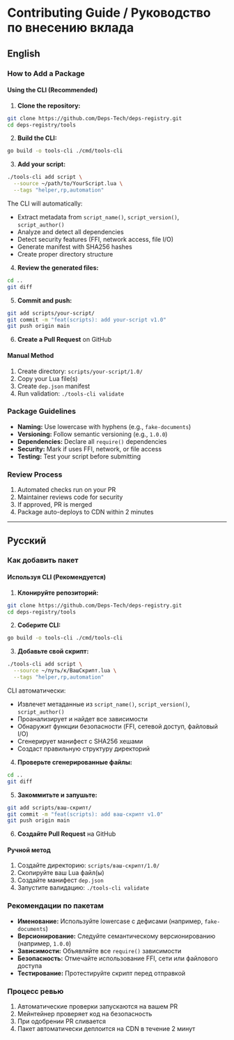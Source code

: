 # Contributing Guide / Руководство по внесению вклада

## English

### How to Add a Package

#### Using the CLI (Recommended)

1. **Clone the repository:**
```bash
git clone https://github.com/Deps-Tech/deps-registry.git
cd deps-registry/tools
```

2. **Build the CLI:**
```bash
go build -o tools-cli ./cmd/tools-cli
```

3. **Add your script:**
```bash
./tools-cli add script \
  --source ~/path/to/YourScript.lua \
  --tags "helper,rp,automation"
```

The CLI will automatically:
- Extract metadata from `script_name()`, `script_version()`, `script_author()`
- Analyze and detect all dependencies
- Detect security features (FFI, network access, file I/O)
- Generate manifest with SHA256 hashes
- Create proper directory structure

4. **Review the generated files:**
```bash
cd ..
git diff
```

5. **Commit and push:**
```bash
git add scripts/your-script/
git commit -m "feat(scripts): add your-script v1.0"
git push origin main
```

6. **Create a Pull Request** on GitHub

#### Manual Method

1. Create directory: `scripts/your-script/1.0/`
2. Copy your Lua file(s)
3. Create `dep.json` manifest
4. Run validation: `./tools-cli validate`

### Package Guidelines

- **Naming:** Use lowercase with hyphens (e.g., `fake-documents`)
- **Versioning:** Follow semantic versioning (e.g., `1.0.0`)
- **Dependencies:** Declare all `require()` dependencies
- **Security:** Mark if uses FFI, network, or file access
- **Testing:** Test your script before submitting

### Review Process

1. Automated checks run on your PR
2. Maintainer reviews code for security
3. If approved, PR is merged
4. Package auto-deploys to CDN within 2 minutes

---

## Русский

### Как добавить пакет

#### Используя CLI (Рекомендуется)

1. **Клонируйте репозиторий:**
```bash
git clone https://github.com/Deps-Tech/deps-registry.git
cd deps-registry/tools
```

2. **Соберите CLI:**
```bash
go build -o tools-cli ./cmd/tools-cli
```

3. **Добавьте свой скрипт:**
```bash
./tools-cli add script \
  --source ~/путь/к/ВашСкрипт.lua \
  --tags "helper,rp,automation"
```

CLI автоматически:
- Извлечет метаданные из `script_name()`, `script_version()`, `script_author()`
- Проанализирует и найдет все зависимости
- Обнаружит функции безопасности (FFI, сетевой доступ, файловый I/O)
- Сгенерирует манифест с SHA256 хешами
- Создаст правильную структуру директорий

4. **Проверьте сгенерированные файлы:**
```bash
cd ..
git diff
```

5. **Закоммитьте и запушьте:**
```bash
git add scripts/ваш-скрипт/
git commit -m "feat(scripts): add ваш-скрипт v1.0"
git push origin main
```

6. **Создайте Pull Request** на GitHub

#### Ручной метод

1. Создайте директорию: `scripts/ваш-скрипт/1.0/`
2. Скопируйте ваш Lua файл(ы)
3. Создайте манифест `dep.json`
4. Запустите валидацию: `./tools-cli validate`

### Рекомендации по пакетам

- **Именование:** Используйте lowercase с дефисами (например, `fake-documents`)
- **Версионирование:** Следуйте семантическому версионированию (например, `1.0.0`)
- **Зависимости:** Объявляйте все `require()` зависимости
- **Безопасность:** Отмечайте использование FFI, сети или файлового доступа
- **Тестирование:** Протестируйте скрипт перед отправкой

### Процесс ревью

1. Автоматические проверки запускаются на вашем PR
2. Мейнтейнер проверяет код на безопасность
3. При одобрении PR сливается
4. Пакет автоматически деплоится на CDN в течение 2 минут

